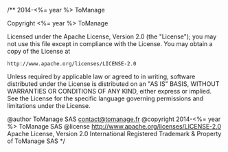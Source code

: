 /**
2014-<%= year %> ToManage



Copyright <%= year %> ToManage

Licensed under the Apache License, Version 2.0 (the "License");
you may not use this file except in compliance with the License.
You may obtain a copy of the License at

    http://www.apache.org/licenses/LICENSE-2.0

Unless required by applicable law or agreed to in writing, software
distributed under the License is distributed on an "AS IS" BASIS,
WITHOUT WARRANTIES OR CONDITIONS OF ANY KIND, either express or implied.
See the License for the specific language governing permissions and
limitations under the License.

@author    ToManage SAS <contact@tomanage.fr>
@copyright 2014-<%= year %> ToManage SAS
@license   http://www.apache.org/licenses/LICENSE-2.0 Apache License, Version 2.0
International Registered Trademark & Property of ToManage SAS
*/


